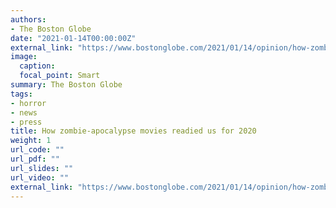 ```yaml
---
authors:
- The Boston Globe
date: "2021-01-14T00:00:00Z"
external_link: "https://www.bostonglobe.com/2021/01/14/opinion/how-zombie-apocalypse-movies-readied-us-2020/"
image:
  caption:
  focal_point: Smart
summary: The Boston Globe
tags:
- horror
- news
- press
title: How zombie-apocalypse movies readied us for 2020
weight: 1
url_code: ""
url_pdf: ""
url_slides: ""
url_video: ""
external_link: "https://www.bostonglobe.com/2021/01/14/opinion/how-zombie-apocalypse-movies-readied-us-2020/"
---
```

